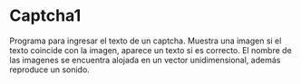 # Captcha1
Programa para ingresar el texto de un captcha. Muestra una imagen si el texto coincide con la imagen, aparece un texto si es correcto.
El nombre de las imagenes se encuentra alojada en un vector unidimensional, además reproduce un sonido.
